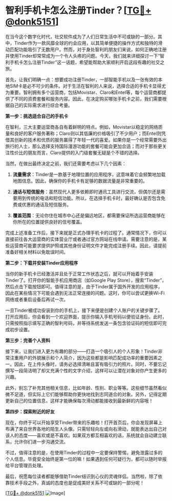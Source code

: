 # 智利手机卡怎么注册Tinder？[[TG💪+ @donk5151](https://t.me/s/donk5151)]

在当今这个数字化时代，社交软件成为了人们日常生活中不可或缺的一部分。其中，Tinder作为一款风靡全球的约会应用，以其简单便捷的操作方式和独特的滑动匹配功能吸引了无数用户。然而，对于身处智利的朋友们来说，如何正确地注册并使用Tinder却常常成为一个令人头疼的问题。今天，我们就来详细探讨一下“智利手机卡怎么注册Tinder”这一话题，希望能帮助大家顺利开启这段有趣的社交之旅。

首先，让我们明确一点：想要成功注册Tinder，一部智能手机以及一张有效的本地SIM卡是必不可少的条件。对于生活在智利的人来说，选择合适的手机卡显得尤为重要。智利拥有多个运营商，包括Movistar、Claro和Entel等，每个运营商都提供了不同的资费套餐和服务内容。因此，在决定购买哪张手机卡之前，我们需要根据自己的实际需求进行综合考量。

**第一步：挑选适合自己的手机卡**

在智利，三大主要运营商各自有着鲜明的特点。例如，Movistar以稳定的网络质量和良好的客户服务著称；Claro则以其低廉的价格吸引了不少用户；而Entel则凭借其创新的技术和优质的服务赢得了年轻一代的喜爱。如果你是一个经常需要外出旅行的人士，那么选择支持国际漫游功能的套餐可能会更加合适；而对于那些更关注性价比的朋友而言，Claro提供的入门级套餐无疑是个不错的选择。

当然，在做出最终决定之前，我们还需要考虑以下几个因素：

1. **流量需求**：Tinder是一款基于地理位置的应用程序，这意味着它会频繁地加载地图信息。因此，确保你的手机卡有足够的数据流量是非常重要的。
   
2. **通话与短信服务**：虽然现代人更多依赖即时通讯工具进行交流，但偶尔还是需要用到传统的电话和短信功能。所以，在选择手机卡时，最好确认是否包含免费或优惠的通话及短信服务。

3. **覆盖范围**：无论你住在城市中心还是偏远地区，都需要保证所选运营商能够在你所在的位置提供良好的信号覆盖。

完成上述准备工作后，接下来就是正式办理手机卡的过程了。通常情况下，你可以直接前往各大运营商的实体营业厅或者通过官方网站在线申请。需要注意的是，某些运营商可能要求提供护照或其他身份证明文件才能完成注册手续。因此，请提前准备好相关材料以免耽误时间。

**第二步：下载并安装Tinder应用程序**

当你的新手机卡已经激活并且处于正常工作状态之后，就可以开始着手安装Tinder了。打开你的智能手机应用商店（如Google Play Store），搜索“Tinder”，然后点击下载按钮即可。值得注意的是，由于Tinder属于国外开发的应用程序，因此在某些情况下可能会遇到无法正常连接的问题。这时，你可以尝试更换Wi-Fi网络或者重启设备后再试一次。

一旦Tinder被成功安装到你的手机上，接下来便是创建个人账户的关键步骤了。打开应用后，你会看到一个欢迎界面，提示你输入手机号码以便验证身份。此时，只需按照指示填写正确的智利号码，并等待系统发送一条包含验证码的短信即可完成初步设置。

**第三步：完善个人资料**

接下来，让我们进入更为有趣的部分——打造一个吸引人的个人形象！Tinder非常注重用户的外貌展示和个人简介，因为这些都是影响匹配成功率的重要因素之一。因此，在上传头像时，请务必选择清晰且富有吸引力的照片。同时，不要忘记撰写一段简洁明了却又充满个性的文字介绍，这样可以让潜在对象对你产生更多的兴趣。

此外，别忘了补充其他相关信息，比如年龄、性别、职业等等。这些细节虽然看似微不足道，但实际上它们能够帮助你更快地找到志同道合的对象。另外，记得定期更新自己的位置信息，这样才能确保每次滑动都能接收到最新鲜的内容哦！

**第四步：探索附近的好友**

现在，你终于可以开始享受Tinder带来的乐趣啦！打开首页后，你会发现屏幕上布满了来自世界各地的陌生人头像。只需轻轻向左或向右滑动，就能表达出自己对该人的态度——喜欢或是不喜欢。如果双方都互相喜欢的话，系统就会自动建立联系，允许你们进一步沟通交流。

不过，值得注意的是，在使用Tinder的过程中一定要保持警惕，避免泄露过多的个人信息。毕竟安全始终是第一位的嘛！如果遇到任何可疑行为，都可以随时举报给平台管理员处理。

最后，祝愿每位读者都能够借助Tinder结识到心仪的灵魂伴侣。当然啦，除了依靠技术手段之外，真诚的态度也是促成美好关系不可或缺的一部分呢！

[[TG💪+ @donk5151](https://t.me/s/donk5151) ![Image](https://i.postimg.cc/rwNCRYN7/Snipaste-2025-04-30-17-27-05.png)]